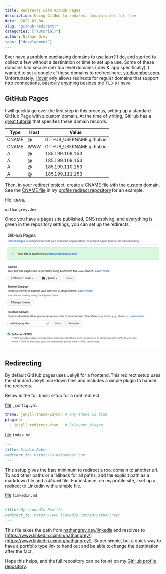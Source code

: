 ```yaml
---
title: Redirects with GitHub Pages
description: Using GitHub to redirect domain names for free
date:  2022-01-04
slug: "github-redirects"
categories: ["Tutorials"]
author: Nathan Grey
tags: ["development"]
---
```


Ever have a problem purchasing domains to use later? I do, and started to collect a few without a destination or time to set up a use. Some of these domains had secure only top level domains (.dev & .app specifically). I wanted to set a couple of these domains to redirect here, [studioember.com](https://studioember.com). Unfortunately, [Hover](https://hover.com) only allows redirects for regular domains that support http connections, basically anything besides the TLD's I have.

## GitHub Pages

I will quickly go over the first step in this process, setting up a standard GitHub Page with a custom domain. At the time of writing, GitHub has a [great tutorial](https://docs.github.com/en/pages/configuring-a-custom-domain-for-your-github-pages-site/managing-a-custom-domain-for-your-github-pages-site) that specifies these domain records:

Type   | Host  | Value
-------|-------|---------
 CNAME |   @   | GITHUB_USERNAME.github.io
 CNAME |  WWW  | GITHUB_USERNAME.github.io
 A     |   @   | 185.199.108.153
 A     |   @   | 185.199.109.153
 A     |   @   | 185.199.110.153
 A     |   @   | 185.199.111.153

Then, in your redirect project, create a CNAME file with the custom domain. See the [CNAME file](https://github.com/overtfuture/profile/blob/b47efc04f840a9198227b308463d2a23185024af/CNAME) in my [profile redirect repository](https://github.com/overtfuture/profile) for an example.

file: `CNAME`

```plaintext
nathangrey.dev
```

Once you have a pages site published, DNS resolving, and everything is green in the repository settings, you can set up the redirects.

![github pages settings](assets/github_pages_complete.png)

## Redirecting

By default GitHub pages uses Jekyll for a frontend. This redirect setup uses the standard Jekyll markdown files and includes a simple plugin to handle the redirects.

Below is the full basic setup for a root redirect

[file](https://github.com/overtfuture/profile/blob/fe83b26b3f17b9ee76c57465e70cc5addae93089/_config.yml) `_config.yml`

```yaml
theme: jekyll-theme-cayman # any theme is fine
plugins:
  - jekyll-redirect-from   # Relevant plugin
```

[file](https://github.com/overtfuture/profile/blob/fe83b26b3f17b9ee76c57465e70cc5addae93089/index.md) `index.md`

```md
---
title: Studio Ember
redirect_to: https://studioember.com
---
```

This setup gives the bare minimum to redirect a root domain to another url. To add other paths or a fallback for all paths, add the explicit path as a markdown file and a `404.md` file. For instance, on my profile site, I set up a redirect to Linkedin with a simple file.

[file](https://github.com/overtfuture/profile/blob/fe83b26b3f17b9ee76c57465e70cc5addae93089/linkedin.md) `linkedin.md`

```md
---
title: My LinkedIn Profile
redirect_to: https://www.linkedin.com/in/nathangrey/
---
```

This file takes the path from [nathangrey.dev/linkedin](nathangrey.dev/linkedin) and resolves to [https://www.linkedin.com/in/nathangrey/](https://www.linkedin.com/in/nathangrey/). Super simple, but a quick way to have a portfolio type link to hand out and be able to change the destination after the fact.

Hope this helps, and the full repository can be found on my [GitHub profile repository](https://github.com/overtfuture/profile/tree/v1.0.0).
